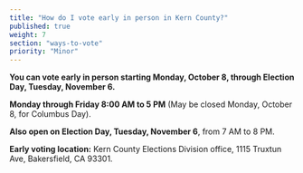 ```yaml
---
title: "How do I vote early in person in Kern County?"
published: true
weight: 7
section: "ways-to-vote"
priority: "Minor"
---
```


**You can vote early in person starting Monday, October 8, through Election Day, Tuesday, November 6.**  

**Monday through Friday 8:00 AM to 5 PM** (May be closed Monday, October 8, for Columbus Day).  

**Also open on Election Day, Tuesday, November 6**, from 7 AM to 8 PM.  

**Early voting location:** Kern County Elections Division office, 1115 Truxtun Ave, Bakersfield, CA 93301.  
